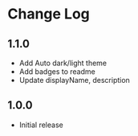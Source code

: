 # Change Log

## 1.1.0

- Add Auto dark/light theme
- Add badges to readme
- Update displayName, description

## 1.0.0

- Initial release
